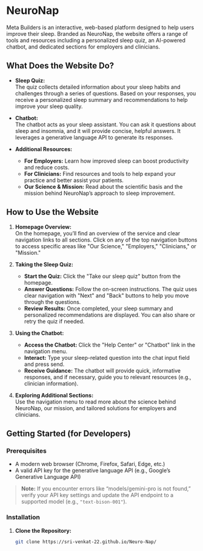 
# NeuroNap

Meta Builders is an interactive, web-based platform designed to help users improve their sleep. Branded as NeuroNap, the website offers a range of tools and resources including a personalized sleep quiz, an AI-powered chatbot, and dedicated sections for employers and clinicians.

## What Does the Website Do?

- **Sleep Quiz:**  
  The quiz collects detailed information about your sleep habits and challenges through a series of questions. Based on your responses, you receive a personalized sleep summary and recommendations to help improve your sleep quality.

- **Chatbot:**  
  The chatbot acts as your sleep assistant. You can ask it questions about sleep and insomnia, and it will provide concise, helpful answers. It leverages a generative language API to generate its responses.

- **Additional Resources:**  
  - **For Employers:** Learn how improved sleep can boost productivity and reduce costs.
  - **For Clinicians:** Find resources and tools to help expand your practice and better assist your patients.
  - **Our Science & Mission:** Read about the scientific basis and the mission behind NeuroNap’s approach to sleep improvement.

## How to Use the Website

1. **Homepage Overview:**  
   On the homepage, you’ll find an overview of the service and clear navigation links to all sections. Click on any of the top navigation buttons to access specific areas like "Our Science," "Employers," "Clinicians," or "Mission."

2. **Taking the Sleep Quiz:**  
   - **Start the Quiz:** Click the "Take our sleep quiz" button from the homepage.
   - **Answer Questions:** Follow the on-screen instructions. The quiz uses clear navigation with "Next" and "Back" buttons to help you move through the questions.
   - **Review Results:** Once completed, your sleep summary and personalized recommendations are displayed. You can also share or retry the quiz if needed.

3. **Using the Chatbot:**  
   - **Access the Chatbot:** Click the "Help Center" or "Chatbot" link in the navigation menu.
   - **Interact:** Type your sleep-related question into the chat input field and press send.
   - **Receive Guidance:** The chatbot will provide quick, informative responses, and if necessary, guide you to relevant resources (e.g., clinician information).

4. **Exploring Additional Sections:**  
   Use the navigation menu to read more about the science behind NeuroNap, our mission, and tailored solutions for employers and clinicians.

## Getting Started (for Developers)

### Prerequisites

- A modern web browser (Chrome, Firefox, Safari, Edge, etc.)
- A valid API key for the generative language API (e.g., Google’s Generative Language API)

> **Note:** If you encounter errors like “models/gemini-pro is not found,” verify your API key settings and update the API endpoint to a supported model (e.g., `"text-bison-001"`).

### Installation

1. **Clone the Repository:**

   ```bash
   git clone https://sri-venkat-22.github.io/Neuro-Nap/
